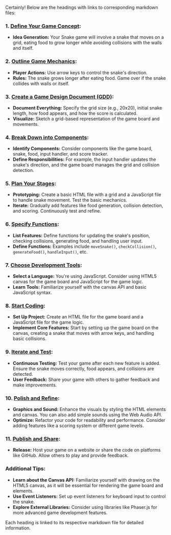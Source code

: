 Certainly! Below are the headings with links to corresponding markdown files:

### 1. [Define Your Game Concept](1.md):
   - **Idea Generation:** Your Snake game will involve a snake that moves on a grid, eating food to grow longer while avoiding collisions with the walls and itself.

### 2. [Outline Game Mechanics](2.md):
   - **Player Actions:** Use arrow keys to control the snake's direction.
   - **Rules:** The snake grows longer after eating food. Game over if the snake collides with walls or itself.

### 3. [Create a Game Design Document (GDD)](3.md):
   - **Document Everything:** Specify the grid size (e.g., 20x20), initial snake length, how food appears, and how the score is calculated.
   - **Visualize:** Sketch a grid-based representation of the game board and movements.

### 4. [Break Down into Components](4.md):
   - **Identify Components:** Consider components like the game board, snake, food, input handler, and score tracker.
   - **Define Responsibilities:** For example, the input handler updates the snake's direction, and the game board manages the grid and collision detection.

### 5. [Plan Your Stages](5.md):
   - **Prototyping:** Create a basic HTML file with a grid and a JavaScript file to handle snake movement. Test the basic mechanics.
   - **Iterate:** Gradually add features like food generation, collision detection, and scoring. Continuously test and refine.

### 6. [Specify Functions](6.md):
   - **List Features:** Define functions for updating the snake's position, checking collisions, generating food, and handling user input.
   - **Define Functions:** Examples include `moveSnake()`, `checkCollision()`, `generateFood()`, `handleInput()`, etc.

### 7. [Choose Development Tools](7.md):
   - **Select a Language:** You're using JavaScript. Consider using HTML5 canvas for the game board and JavaScript for the game logic.
   - **Learn Tools:** Familiarize yourself with the canvas API and basic JavaScript syntax.

### 8. [Start Coding](8.md):
   - **Set Up Project:** Create an HTML file for the game board and a JavaScript file for the game logic.
   - **Implement Core Features:** Start by setting up the game board on the canvas, creating a snake that moves with arrow keys, and handling basic collisions.

### 9. [Iterate and Test](9.md):
   - **Continuous Testing:** Test your game after each new feature is added. Ensure the snake moves correctly, food appears, and collisions are detected.
   - **User Feedback:** Share your game with others to gather feedback and make improvements.

### 10. [Polish and Refine](10.md):
   - **Graphics and Sound:** Enhance the visuals by styling the HTML elements and canvas. You can also add simple sounds using the Web Audio API.
   - **Optimize:** Refactor your code for readability and performance. Consider adding features like a scoring system or different game levels.

### 11. [Publish and Share](11.md):
   - **Release:** Host your game on a website or share the code on platforms like GitHub. Allow others to play and provide feedback.

### Additional Tips:
   - **Learn about the Canvas API:** Familiarize yourself with drawing on the HTML5 canvas, as it will be essential for rendering the game board and elements.
   - **Use Event Listeners:** Set up event listeners for keyboard input to control the snake.
   - **Explore External Libraries:** Consider using libraries like Phaser.js for more advanced game development features.

Each heading is linked to its respective markdown file for detailed information.
